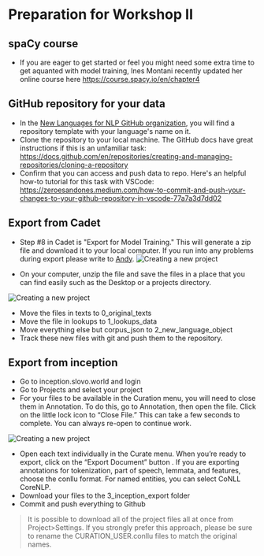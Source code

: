 Preparation for Workshop II
=======================

## spaCy course
- If you are eager to get started or feel you might need some extra time to get aquanted with model training, Ines Montani recently updated her online course here https://course.spacy.io/en/chapter4 


## GitHub repository for your data
- In the [New Languages for NLP GitHub organization](https://github.com/orgs/New-Languages-for-NLP), you will find a repository template with your language's name on it.
- Clone the repository to your local machine. The GitHub docs have great instructions if this is an unfamiliar task: https://docs.github.com/en/repositories/creating-and-managing-repositories/cloning-a-repository 
- Confirm that you can access and push data to repo. Here's an helpful how-to tutorial for this task with VSCode: https://zeroesandones.medium.com/how-to-commit-and-push-your-changes-to-your-github-repository-in-vscode-77a7a3d7dd02  


## Export from Cadet
- Step #8 in Cadet is "Export for Model Training."  This will generate a zip file and download it to your local computer. If you run into any problems during export please write to [Andy](mailto:apjanco@haverford.edu).
![Creating a new project](export.png)


- On your computer, unzip the file and save the files in a place that you can find easily such as the Desktop or a projects directory.  

![Creating a new project](export1.png)

- Move the files in texts to 0_original_texts
- Move the file in lookups to 1_lookups_data 
- Move everything else but corpus_json to 2_new_language_object
- Track these new files with git and push them to the repository. 

## Export from inception
- Go to inception.slovo.world and login 
- Go to Projects and select your project
- For your files to be available in the Curation menu, you will need to close them in Annotation. To do this, go to Annotation, then open the file.  Click on the little lock icon to “Close File.” This can take a few seconds to complete. You can always re-open to continue work. 

![Creating a new project](export3.png)

- Open each text individually in the Curate menu. When you’re ready to export, click on the “Export Document” button . If you are exporting annotations for tokenization, part of speech, lemmata, and features, choose the conllu format.  For named entities, you can select CoNLL CoreNLP.  
- Download your files to the 3_inception_export folder
- Commit and push everything to Github

> It is possible to download all of the project files all at once from Project>Settings. If you strongly prefer this approach, please be sure to rename the CURATION_USER.conllu files to match the original names.  
